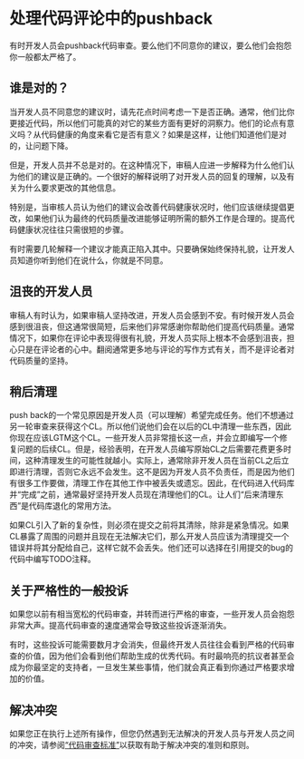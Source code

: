 # 处理代码评论中的pushback
有时开发人员会pushback代码审查。要么他们不同意你的建议，要么他们会抱怨你一般都太严格了。

## 谁是对的？
当开发人员不同意您的建议时，请先花点时间考虑一下是否正确。通常，他们比你更接近代码，所以他们可能真的对它的某些方面有更好的洞察力。他们的论点有意义吗？从代码健康的角度来看它是否有意义？如果是这样，让他们知道他们是对的，让问题下降。

但是，开发人员并不总是对的。在这种情况下，审稿人应进一步解释为什么他们认为他们的建议是正确的。一个很好的解释说明了对开发人员的回复的理解，以及有关为什么要求更改的其他信息。

特别是，当审核人员认为他们的建议会改善代码健康状况时，他们应该继续提倡更改，如果他们认为最终的代码质量改进能够证明所需的额外工作是合理的。提高代码健康状况往往只需很短的步骤。

有时需要几轮解释一个建议才能真正陷入其中。只要确保始终保持礼貌，让开发人员知道你听到他们在说什么，你就是不同意。

## 沮丧的开发人员
审稿人有时认为，如果审稿人坚持改进，开发人员会感到不安。有时候开发人员会感到很沮丧，但这通常很简短，后来他们非常感谢你帮助他们提高代码质量。通常情况下，如果你在评论中表现得很有礼貌，开发人员实际上根本不会感到沮丧，担心只是在评论者的心中。翻阅通常更多地与评论的写作方式有关，而不是评论者对代码质量的坚持。

## 稍后清理
push back的一个常见原因是开发人员（可以理解）希望完成任务。他们不想通过另一轮审查来获得这个CL。所以他们说他们会在以后的CL中清理一些东西，因此你现在应该LGTM这个CL。一些开发人员非常擅长这一点，并会立即编写一个修复问题的后续CL。但是，经验表明，在开发人员编写原始CL之后需要花费更多时间，这种清理发生的可能性就越小。实际上，通常除非开发人员在当前CL之后立即进行清理，否则它永远不会发生。这不是因为开发人员不负责任，而是因为他们有很多工作要做，清理工作在其他工作中被丢失或遗忘。因此，在代码进入代码库并“完成”之前，通常最好坚持开发人员现在清理他们的CL。让人们“后来清理东西”是代码库退化的常用方法。

如果CL引入了新的复杂性，则必须在提交之前将其清除，除非是紧急情况。如果CL暴露了周围的问题并且现在无法解决它们，那么开发人员应该为清理提交一个错误并将其分配给自己，这样它就不会丢失。他们还可以选择在引用提交的bug的代码中编写TODO注释。

## 关于严格性的一般投诉
如果您以前有相当宽松的代码审查，并转而进行严格的审查，一些开发人员会抱怨非常大声。提高代码审查的速度通常会导致这些投诉逐渐消失。

有时，这些投诉可能需要数月才会消失，但最终开发人员往往会看到严格的代码审查的价值，因为他们会看到他们帮助生成的优秀代码。有时最响亮的抗议者甚至会成为你最坚定的支持者，一旦发生某些事情，他们就会真正看到你通过严格要求增加的价值。

## 解决冲突
如果您正在执行上述所有操作，但您仍然遇到无法解决的开发人员与开发人员之间的冲突，请参阅[“代码审查标准”](standard.md)以获取有助于解决冲突的准则和原则。
